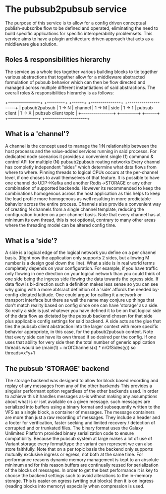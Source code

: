 # The pubsub2pubsub service

The purpose of this service is to allow for a config driven conceptual publish-subscribe flow to be defined and operated, eliminating the need to build specific applications for specific interoperability problemsets. 
This service aims to have a plugin architecture driven approach that acts as a middleware glue solution.

## Roles & responsibilities hierarchy
The service as a whole ties together various building blocks to tie together various abstractions that together allow for a middleware abstracted formulation of pubsub behavior which can then be flow directed 
and managed across multiple different instantiations of said abstractions.
The overall roles & responsibilities hierarchy is as follows:

+----------------+         +---------+        +------+        +---------------+        +---------------------+
| pubsub2pubsub  |  1 -> N | channel | 1 -> M | side | 1 -> 1 | pubsub client | 1 -> X | pubsub client topic |
+----------------+         +---------+        +------+        +---------------+        +---------------------+

## What is a 'channel'?
A channel is the concept used to manage the 1:N relationship between the host processs and the value-added services running in said processs.
For dedicated node scenarios it provides a convenient single (1) command & control API for multiple (N) pubsub2pubsub routing networks
Every channel has completly independent "sides" which determine what data flows from where to where. Pinning threads to logical CPUs occurs at the per-channel level, if one choses to avail themselves of that feature.
It is possible to have one channel do UDP->Kafka and another Redis->STORAGE or any other combination of supported backends. However its recommended to keep the combinations homogenous across the host application 
as this helps to keep the load profile more homogenous as well resulting in more predictable bahavior across the entire process.
Channels also provide a convenient way of creating N channels from a single channel template, reducing the configuration burden on a per channel basis.
Note that every channel has at minimum its own thread, this is not optional, contrary to many other areas where the threading model can be altered config time.

## What is a 'side'?
A side is a logical edge of the logical network you define on a per channel basis. (Right now the application only supports 2 sides, but allowing M number is a design goal down the line).
What a side is in real world terms completely depends on your configuration. 
For example, if you have traffic only flowing in one direction on your logical network than you could think of one side being the ingress side flowing the data towards the egress side.
If data flow is bi-direction such a definition makes less sense so you can see why going with a more abtsract definition of a 'side' affords the needed by-config-dictated latitude.
One could argue for calling it a network or transport interface but there as well the name may conjure up things that don't match reality based on config since one can have 'storage' as a side.
So really a side is just whatever you have defined it to be on that logical side of the data flow as dictated by the pubsub backend chosen for that side plus applicable config settings for said backend.
A side acts as the glue that ties the pubsub client abstraction into the larger context with more specific behavior appropriote, in this case, for the pubsub2pubsub context.
Note that every side can have its own thread if so desired per the config. If one uses that ability for very side then the total number of generic application threads would be (main(1) + nrOfChannels(x) * nrOfSides(y)) so threads=x*y+1


## The pubsub 'STORAGE' backend
The storage backend was designed to allow for block based recording and replay of any messages from any of the other backends
This provides a singular performant option regardless of the other backends used. In order to achieve this it handles messages as-is without making any assumptions about what is or isnt available on a given message.
such messages are serialized into buffers using a binary format and subsequently written to the VFS as a single block, a container of messages.
The message containers are more than just a raw recording of messages. They include a header and a footer for verification, faster seeking and limited recovery / detection of corrupted and or trunkated files.
The binary format uses the Galaxy Unlimited Platform provided binary serialization code to ensure compatibility. Because the pubsub system at large makes a lot of use of Variant storage every format/type the variant can represent we can also store faithfully.
Note that on a per topic basis the backend only supports mutually exclusive ingress or egress, not both at the same time.
For performance reasons dynamic memory management is kept to an absolute minimum and for this reason buffers are continually reused for serialization of the blocks of messages.
In order to get the best performance it is key to choose the backend settings such to avoid alterations to the in-memory storage. This is easier on egress (writing out blocks) then it is on ingress (reading blocks into memory) especially when compression is used.
